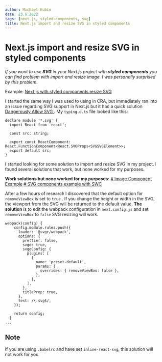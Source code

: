 ```yaml
---
author: Michael Kubín
date: 23.6.2022
tags: [next.js, styled-components, svg]
title: Next.js import and resize SVG in styled components
---
```


# Next.js import and resize SVG in styled components

_If you want to use **SVG** in your Next.js project with **styled components** you can find problem with import and resize image. I was personally surprised by this problem._

Example: [Next.js with styled components resize SVG](https://github.com/mikekubn/next-removeViewBox-example)

I started the same way I was used to using in CRA, but immediately ran into an issue regarding SVG support in Next.js but it had a quick solution [Dangerously Allow SVG ](https://nextjs.org/docs/api-reference/next/image#dangerously-allow-svg). My `typing.d.ts` file looked like this:

    declare module '*.svg' {
      import React from 'react';

      const src: string;

      export const ReactComponent: React.FunctionComponent<React.SVGProps<SVGSVGElement>>;
      export default src;
    }

I started looking for some solution to import and resize SVG in my project. I found several solutions that work, but none worked for my purposes.

**Work solutions but none worked for my purposes:**
[# Image Component Example](https://github.com/vercel/next.js/tree/canary/examples/image-component)
[# SVG components example with SWC](https://github.com/vercel/next.js/tree/canary/examples/svg-components)

After a few hours of research I discovered that the default option for `removeViewBox` is set to `true` . If you change the height or width in the SVG, the viewport from the SVG will be returned to the default value. **The solution** is to edit the webpack configuration in `next.config.js` and set `removeViewBox` to `false` SVG resizing will work.

    webpack(config) {
        config.module.rules.push({
          loader: '@svgr/webpack',
          options: {
            prettier: false,
            svgo: true,
            svgoConfig: {
              plugins: [
                {
                  name: 'preset-default',
                  params: {
                    overrides: { removeViewBox: false },
                  },
                },
              ],
            },
            titleProp: true,
          },
          test: /\.svg$/,
        });

        return config;
      }
    ...

## Note

If you are using `.babelrc` and have set `inline-react-svg`, this solution will not work for you.
